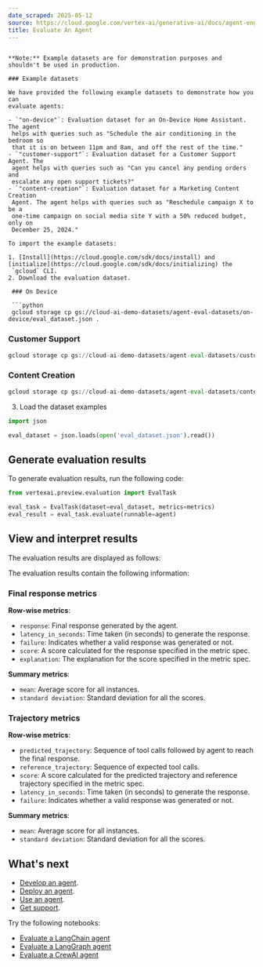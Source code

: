 ```yaml
---
date_scraped: 2025-05-12
source: https://cloud.google.com/vertex-ai/generative-ai/docs/agent-engine/evaluate
title: Evaluate An Agent
---
```


```

**Note:** Example datasets are for demonstration purposes and shouldn't be used in production.

### Example datasets

We have provided the following example datasets to demonstrate how you can
evaluate agents:

- `"on-device"`: Evaluation dataset for an On-Device Home Assistant. The agent
 helps with queries such as "Schedule the air conditioning in the bedroom so
 that it is on between 11pm and 8am, and off the rest of the time."
- `"customer-support"`: Evaluation dataset for a Customer Support Agent. The
 agent helps with queries such as "Can you cancel any pending orders and
 escalate any open support tickets?"
- `"content-creation"`: Evaluation dataset for a Marketing Content Creation
 Agent. The agent helps with queries such as "Reschedule campaign X to be a
 one-time campaign on social media site Y with a 50% reduced budget, only on
 December 25, 2024."

To import the example datasets:

1. [Install](https://cloud.google.com/sdk/docs/install) and [initialize](https://cloud.google.com/sdk/docs/initializing) the
 `gcloud` CLI.
2. Download the evaluation dataset.

 ### On Device

 ```python
 gcloud storage cp gs://cloud-ai-demo-datasets/agent-eval-datasets/on-device/eval_dataset.json .
 ```

 ### Customer Support

 ```python
 gcloud storage cp gs://cloud-ai-demo-datasets/agent-eval-datasets/customer-support/eval_dataset.json .
 ```

 ### Content Creation

 ```python
 gcloud storage cp gs://cloud-ai-demo-datasets/agent-eval-datasets/content-creation/eval_dataset.json .
 ```
3. Load the dataset examples

 ```python
 import json

 eval_dataset = json.loads(open('eval_dataset.json').read())

 ```

## Generate evaluation results

To generate evaluation results, run the following code:

```python
from vertexai.preview.evaluation import EvalTask

eval_task = EvalTask(dataset=eval_dataset, metrics=metrics)
eval_result = eval_task.evaluate(runnable=agent)

```

## View and interpret results

The evaluation results are displayed as follows:

The evaluation results contain the following information:

### Final response metrics

**Row-wise metrics**:

- `response`: Final response generated by the agent.
- `latency_in_seconds`: Time taken (in seconds) to generate the response.
- `failure`: Indicates whether a valid response was generated or not.
- `score`: A score calculated for the response specified in the metric spec.
- `explanation`: The explanation for the score specified in the metric spec.

**Summary metrics**:

- `mean`: Average score for all instances.
- `standard deviation`: Standard deviation for all the scores.

### Trajectory metrics

**Row-wise metrics**:

- `predicted_trajectory`: Sequence of tool calls followed by agent to reach the final response.
- `reference_trajectory`: Sequence of expected tool calls.
- `score`: A score calculated for the predicted trajectory and reference trajectory specified in the metric spec.
- `latency_in_seconds`: Time taken (in seconds) to generate the response.
- `failure`: Indicates whether a valid response was generated or not.

**Summary metrics**:

- `mean`: Average score for all instances.
- `standard deviation`: Standard deviation for all the scores.

## What's next

- [Develop an agent](https://cloud.google.com/vertex-ai/generative-ai/docs/agent-engine/develop).
- [Deploy an agent](deploy.md).
- [Use an agent](use.md).
- [Get support](https://cloud.google.com/vertex-ai/generative-ai/docs/agent-engine/support).

Try the following notebooks:

- [Evaluate a LangChain agent](https://github.com/GoogleCloudPlatform/generative-ai/blob/main/gemini/agent-engine/evaluating_langchain_agent_engine_prebuilt_template.ipynb)
- [Evaluate a LangGraph agent](https://github.com/GoogleCloudPlatform/generative-ai/blob/main/gemini/agent-engine/evaluating_langgraph_agent_engine_customized_template.ipynb)
- [Evaluate a CrewAI agent](https://github.com/GoogleCloudPlatform/generative-ai/blob/main/gemini/agent-engine/evaluating_crewai_agent_engine_customized_template.ipynb)